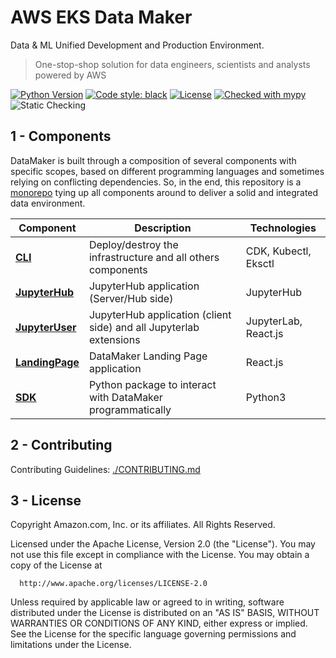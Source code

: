 # AWS EKS Data Maker

Data & ML Unified Development and Production Environment.

> One-stop-shop solution for data engineers, scientists and analysts powered by AWS

[![Python Version](https://img.shields.io/badge/python-3.6%20%7C%203.7%20%7C%203.8-brightgreen.svg)](https://github.com/awslabs/aws-eks-data-maker)
[![Code style: black](https://img.shields.io/badge/code%20style-black-000000.svg)](https://github.com/psf/black)
[![License](https://img.shields.io/badge/License-Apache%202.0-blue.svg)](https://opensource.org/licenses/Apache-2.0)
[![Checked with mypy](http://www.mypy-lang.org/static/mypy_badge.svg)](http://mypy-lang.org/)
![Static Checking](https://github.com/awslabs/aws-eks-data-maker/workflows/Static%20Checking/badge.svg?branch=main)

## 1 - Components

DataMaker is built through a composition of several components with specific scopes, based on different programming languages and sometimes relying on conflicting dependencies. So, in the end, this repository is a [monorepo](https://en.wikipedia.org/wiki/Monorepo) tying up all components around to deliver a solid and integrated data environment.

| Component | Description | Technologies |
|-----------|-------------|--------------|
| [**CLI**](cli/) | Deploy/destroy the infrastructure and all others components | CDK, Kubectl, Eksctl |
| [**JupyterHub**](images/jupyter-hub/) | JupyterHub application (Server/Hub side)| JupyterHub |
| [**JupyterUser**](images/jupyter-user/) | JupyterHub application (client side) and all Jupyterlab extensions | JupyterLab, React.js |
| [**LandingPage**](images/landing-page/) | DataMaker Landing Page application | React.js |
| [**SDK**](sdk/) | Python package to interact with DataMaker programmatically | Python3 |

## 2 - Contributing

Contributing Guidelines: [./CONTRIBUTING.md](././CONTRIBUTING.md)

## 3 - License

Copyright Amazon.com, Inc. or its affiliates. All Rights Reserved.

  Licensed under the Apache License, Version 2.0 (the "License").
  You may not use this file except in compliance with the License.
  You may obtain a copy of the License at

      http://www.apache.org/licenses/LICENSE-2.0

  Unless required by applicable law or agreed to in writing, software
  distributed under the License is distributed on an "AS IS" BASIS,
  WITHOUT WARRANTIES OR CONDITIONS OF ANY KIND, either express or implied.
  See the License for the specific language governing permissions and
  limitations under the License.
